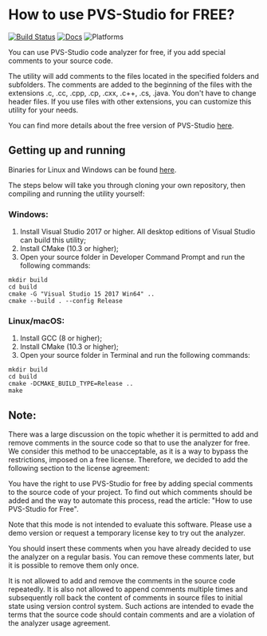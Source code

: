 How to use PVS-Studio for FREE?
===============================

[![Build Status](https://travis-ci.org/viva64/how-to-use-pvs-studio-free.svg?branch=master)](https://travis-ci.org/viva64/how-to-use-pvs-studio-free)  [![Docs](https://img.shields.io/readthedocs/pip.svg)](https://www.viva64.com/en/b/0457/) ![Platforms](https://img.shields.io/badge/platform-linux%20|%20windows%20|%20macos-green)

  You can use PVS-Studio code analyzer for free, if you add special comments
  to your source code.

  The utility will add comments to the files located in the specified folders
  and subfolders. The comments are added to the beginning of the files with the
  extensions .c, .cc, .cpp, .cp, .cxx, .c++, .cs, .java. You don't have to change header
  files. If you use files with other extensions, you can customize this utility
  for your needs.

  You can find more details about the free version of PVS-Studio [here](https://www.viva64.com/en/b/0457/).

Getting up and running
----------------------

  Binaries for Linux and Windows can be found [here](https://github.com/viva64/how-to-use-pvs-studio-free/releases).
  
  The steps below will take you through cloning your own repository, then compiling and running the utility yourself:

### Windows:

  1. Install Visual Studio 2017 or higher. All desktop editions of Visual Studio can build this utility;
  2. Install CMake (10.3 or higher);
  3. Open your source folder in Developer Command Prompt and run the following commands:
  
  ```
  mkdir build
  cd build
  cmake -G "Visual Studio 15 2017 Win64" ..
  cmake --build . --config Release
  ```

### Linux/macOS:

  1. Install GCC (8 or higher);
  2. Install CMake (10.3 or higher);
  3. Open your source folder in Terminal and run the following commands:

  ```
  mkdir build
  cd build
  cmake -DCMAKE_BUILD_TYPE=Release ..
  make
  ```

## Note:

There was a large discussion on the topic whether it is permitted to add and remove comments in the source code so that to use the analyzer for free. We consider this method to be unacceptable, as it is a way to bypass the restrictions, imposed on a free license. Therefore, we decided to add the following section to the license agreement:

You have the right to use PVS-Studio for free by adding special comments to the source code of your project. To find out which comments should be added and the way to automate this process, read the article: "How to use PVS-Studio for Free".

Note that this mode is not intended to evaluate this software. Please use a demo version or request a temporary license key to try out the analyzer.

You should insert these comments when you have already decided to use the analyzer on a regular basis. You can remove these comments later, but it is possible to remove them only once.

It is not allowed to add and remove the comments in the source code repeatedly. It is also not allowed to append comments multiple times and subsequently roll back the content of comments in source files to initial state using version control system. Such actions are intended to evade the terms that the source code should contain comments and are a violation of the analyzer usage agreement.

